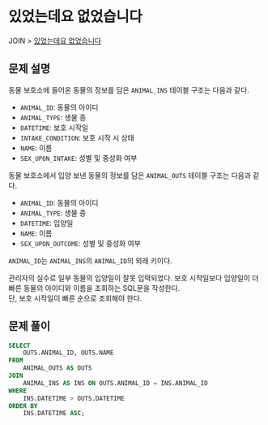 # 있었는데요 없었습니다

JOIN > [있었는데요 없었습니다](https://programmers.co.kr/learn/courses/30/lessons/59043)

## 문제 설명

동물 보호소에 들어온 동물의 정보를 담은 `ANIMAL_INS` 테이블 구조는 다음과 같다.

- `ANIMAL_ID`: 동물의 아이디
- `ANIMAL_TYPE`: 생물 종
- `DATETIME`: 보호 시작일
- `INTAKE_CONDITION`: 보호 시작 시 상태
- `NAME`: 이름
- `SEX_UPON_INTAKE`: 성별 및 중성화 여부

동물 보호소에서 입양 보낸 동물의 정보를 담은 `ANIMAL_OUTS` 테이블 구조는 다음과 같다.

- `ANIMAL_ID`: 동물의 아이디
- `ANIMAL_TYPE`: 생물 종
- `DATETIME`: 입양일
- `NAME`: 이름
- `SEX_UPON_OUTCOME`: 성별 및 중성화 여부

`ANIMAL_ID`는 `ANIMAL_INS`의 `ANIMAL_ID`의 외래 키이다.

관리자의 실수로 일부 동물의 입양일이 잘못 입력되었다. 보호 시작일보다 입양일이 더 빠른 동물의 아이디와 이름을 조회하는 SQL문을 작성한다.  
단, 보호 시작일이 빠른 순으로 조회해야 한다.

## 문제 풀이

```sql
SELECT
    OUTS.ANIMAL_ID, OUTS.NAME
FROM
    ANIMAL_OUTS AS OUTS
JOIN
    ANIMAL_INS AS INS ON OUTS.ANIMAL_ID = INS.ANIMAL_ID
WHERE
    INS.DATETIME > OUTS.DATETIME
ORDER BY
    INS.DATETIME ASC;
```
